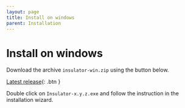 ```yaml
---
layout: page
title: Install on windows
parent: Installation
---
```

# Install on windows

Download the archive `insulator-win.zip` using the button below.

[Latest release](https://github.com/andrewinci/Insulator/releases/latest/download/insulator-win.zip){: .btn }

Double click on `Insulator-x.y.z.exe` and follow the instruction in the installation wizard.